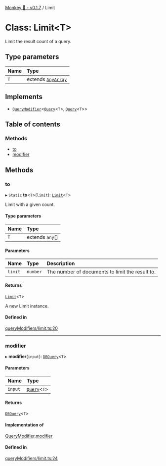 [Monkey 🐒 - v0.1.7](../README.md) / Limit

# Class: Limit<T\>

Limit the result count of a query.

## Type parameters

| Name | Type |
| :------ | :------ |
| `T` | extends [`AnyArray`](../README.md#anyarray) |

## Implements

- [`QueryModifier`](../interfaces/QueryModifier.md)<[`Query`](../interfaces/Query.md)<`T`\>, [`Query`](../interfaces/Query.md)<`T`\>\>

## Table of contents

### Methods

- [to](Limit.md#to)
- [modifier](Limit.md#modifier)

## Methods

### to

▸ `Static` **to**<`T`\>(`limit`): [`Limit`](Limit.md)<`T`\>

Limit with a given count.

#### Type parameters

| Name | Type |
| :------ | :------ |
| `T` | extends `any`[] |

#### Parameters

| Name | Type | Description |
| :------ | :------ | :------ |
| `limit` | `number` | The number of documents to limit the result to. |

#### Returns

[`Limit`](Limit.md)<`T`\>

A new Limit instance.

#### Defined in

[queryModifiers/limit.ts:20](https://github.com/bpisano/monkey/blob/4b4580e/src/queryModifiers/limit.ts#L20)

___

### modifier

▸ **modifier**(`input`): [`DBQuery`](DBQuery.md)<`T`\>

#### Parameters

| Name | Type |
| :------ | :------ |
| `input` | [`Query`](../interfaces/Query.md)<`T`\> |

#### Returns

[`DBQuery`](DBQuery.md)<`T`\>

#### Implementation of

[QueryModifier](../interfaces/QueryModifier.md).[modifier](../interfaces/QueryModifier.md#modifier)

#### Defined in

[queryModifiers/limit.ts:24](https://github.com/bpisano/monkey/blob/4b4580e/src/queryModifiers/limit.ts#L24)
